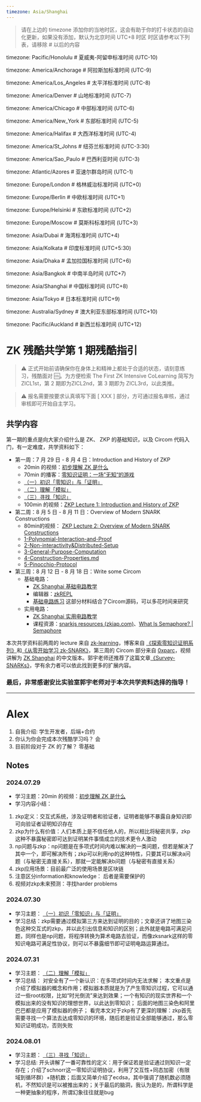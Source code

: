 ```yaml
---
timezone: Asia/Shanghai
---
```


> 请在上边的 timezone 添加你的当地时区，这会有助于你的打卡状态的自动化更新，如果没有添加，默认为北京时间 UTC+8 时区
> 时区请参考以下列表，请移除 # 以后的内容

timezone: Pacific/Honolulu # 夏威夷-阿留申标准时间 (UTC-10)

timezone: America/Anchorage # 阿拉斯加标准时间 (UTC-9)

timezone: America/Los_Angeles # 太平洋标准时间 (UTC-8)

timezone: America/Denver # 山地标准时间 (UTC-7)

timezone: America/Chicago # 中部标准时间 (UTC-6)

timezone: America/New_York # 东部标准时间 (UTC-5)

timezone: America/Halifax # 大西洋标准时间 (UTC-4)

timezone: America/St_Johns # 纽芬兰标准时间 (UTC-3:30)

timezone: America/Sao_Paulo # 巴西利亚时间 (UTC-3)

timezone: Atlantic/Azores # 亚速尔群岛时间 (UTC-1)

timezone: Europe/London # 格林威治标准时间 (UTC+0)

timezone: Europe/Berlin # 中欧标准时间 (UTC+1)

timezone: Europe/Helsinki # 东欧标准时间 (UTC+2)

timezone: Europe/Moscow # 莫斯科标准时间 (UTC+3)

timezone: Asia/Dubai # 海湾标准时间 (UTC+4)

timezone: Asia/Kolkata # 印度标准时间 (UTC+5:30)

timezone: Asia/Dhaka # 孟加拉国标准时间 (UTC+6)

timezone: Asia/Bangkok # 中南半岛时间 (UTC+7)

timezone: Asia/Shanghai # 中国标准时间 (UTC+8)

timezone: Asia/Tokyo # 日本标准时间 (UTC+9)

timezone: Australia/Sydney # 澳大利亚东部标准时间 (UTC+10)

timezone: Pacific/Auckland # 新西兰标准时间 (UTC+12)

# ZK 残酷共学第 1 期残酷指引

> ⚠️ 正式开始前请确保你在身体上和精神上都处于合适的状态，请刻意练习，残酷面对 🆒。为方便检索 The First ZK Intensive CoLearning 简写为 ZICL1st，第 2 期即为ZICL2nd，第 3 期即为 ZICL3rd，以此类推。

> ⚠️ 报名需要按要求认真填写下面 [ XXX ] 部分，方可通过报名审核，通过审核即可开始自主学习。

## 共学内容

第一期的重点是向大家介绍什么是 ZK、 ZKP 的基础知识，以及 Circom 代码入门，有一定难度，共学资料如下：

- 第一周：7 月 29 日 - 8 月 4 日：Introduction and History of ZKP
    - 20min 的视频：[初步理解 ZK 是什么](https://www.youtube.com/watch?v=fOGdb1CTu5c)
    - 70min 的播客：[零知识证明：一场”无知“的游戏](https://www.xiaoyuzhoufm.com/episode/6672a76bb6a8412729e0b103)
    - [（一）初识「零知识」与「证明」](https://learn.z2o-k7e.world/zkp-intro/1/zkp-back.html)
    - [（二）理解「模拟」](https://learn.z2o-k7e.world/zkp-intro/2/zkp-simu.html)
    - [（三）寻找「知识」](https://learn.z2o-k7e.world/zkp-intro/3/zkp-pok.html)
    - 100min 的视频：[ZKP Lecture 1: Introduction and History of ZKP](https://www.youtube.com/watch?v=uchjTIlPzFo)
- 第二周：8 月 5 日 - 8 月 11 日：Overview of Modern SNARK Constructions
    - 80min的视频： [ZKP Lecture 2: Overview of Modern SNARK Constructions](https://www.youtube.com/watch?v=bGEXYpt3sj0)
    - [1-Polynomial-Interaction-and-Proof](https://learn.z2o-k7e.world/zk-snarks/1-Polynomial-Interaction-and-Proof.html)
    - [2-Non-interactivity&Distributed-Setup](https://learn.z2o-k7e.world/zk-snarks/2-Non-interactivity&Distributed-Setup.html)
    - [3-General-Purpose-Computation](https://learn.z2o-k7e.world/zk-snarks/3-General-Purpose-Computation.html)
    - [4-Construction-Properties.md](https://learn.z2o-k7e.world/zk-snarks/4-Construction-Properties.html)
    - [5-Pinocchio-Protocol](https://learn.z2o-k7e.world/zk-snarks/5-Pinocchio-Protocol.html)
- 第三周：8 月 12 日 - 8 月 18 日：Write some Circom
    - 基础电路：
        - [ZK Shanghai 基础电路教学](https://www.youtube.com/watch?v=CTJ1JkYLiyw&ab_channel=SutuLabs)
        - 编辑器：[zkREPL](https://zkrepl.dev/)
        - [基础电路练习](https://github.com/wenjin1997/zkshanghai-workshop/blob/main/lecture2-homework.md) 这部分材料结合了Circom源码，可以多花时间来研究
    - 实用电路：
        - [ZK Shanghai 实用电路教学](https://www.youtube.com/watch?v=smJz5RdY0Nc)
        - 课程资源：[snarkjs resources (zkiap.com)](https://zkiap.com/snarkjs)、[What Is Semaphore? | Semaphore](https://docs.semaphore.pse.dev/)

本次共学资料前两周的 lecture 来自 [zk-learning](https://zk-learning.org/)，博客来自 [《探索零知识证明系列》](https://learn.z2o-k7e.world/zkp-intro/toc.html)和[《从零开始学习 zk-SNARK》](https://learn.z2o-k7e.world/zk-snarks/toc.html)，第三周的 Circom 部分来自 [0xparc](https://zkiap.com/)，视频讲解为 [ZK Shanghai](https://zkshanghai.xyz/) 的中文版本。郭宇老师还推荐了这篇文章[《Survey-SNARKs》](https://www.di.ens.fr/~nitulesc/files/Survey-SNARKs.pdf)，学有余力者可以依此找到更多的扩展内容。

### **最后，非常感谢安比实验室郭宇老师对于本次共学资料选择的指导！**

---

# Alex
1. 自我介绍: 学生开发者，后端+合约
2. 你认为你会完成本次残酷学习吗？ 会
3. 目前阶段对于 ZK 的了解？ 零基础

## Notes

<!-- Content_START -->

### 2024.07.29
- 学习主题：20min 的视频：[初步理解 ZK 是什么](https://www.youtube.com/watch?v=fOGdb1CTu5c)
- 学习内容小结：
1. zkp定义：交互式系统，涉及证明者和验证者，证明者能够不暴露自身知识即可向验证者证明知识存在
2. zkp为什么有价值：人们本质上是不信任他人的，所以相比将秘密共享，zkp这种不暴露秘密即可达到证明某件事情成立的技术更令人激动 
3. np问题与zkp：np问题是在多项式时间内难以解决的一类问题，但若是解决了其中一个，即可解决所有；zkp可以利用np的这种特性，只要其可以解决a问题（与秘密无直接关系），那就一定能解决b问题（与秘密有直接关系） 
4. zkp应用场景：目前最广泛的使用场景是区块链 
5. 注意区分information和knowledge： 后者是需要保护的 
6. 视频对zkp未来预测：寻找harder problems

### 2024.07.30
- 学习主题： [（一）初识「零知识」与「证明」](https://learn.z2o-k7e.world/zkp-intro/1/zkp-back.html)
- 学习总结：zkp需要通过模拟第三方来达到证明的目的；文章还讲了地图三染色这种交互式的zkp，并以此引出信息和知识的区别；此外就是电路可满足问题，同样也是np问题，将程序转换为算术电路去验证，而像zksnark这样的零知识电路可满足性协议，则可以不暴露细节即可证明电路运算通过。

### 2024.07.31
- 学习主题： [（二）理解「模拟」](https://learn.z2o-k7e.world/zkp-intro/2/zkp-simu.html)
- 学习总结：
  对安全有了一个新认识：在多项式时间内无法求解；
  本文重点是介绍了模拟器的概念和作用；模拟器本质就是为了产生零知识过程，它可以通过一些root权限，比如“时光倒流”来达到效果；一个有知识的现实世界和一个模拟出来的没有知识的理想世界，以此达到零知识；
  后面的地图三染色和阿里巴巴都是应用了模拟器的例子；
  看完本文对于zkp有了更深的理解：zkp首先需要寻找一个算法去达成零知识的环境，随后若是验证全部能够通过，那么零知识证明成功，否则失败

### 2024.08.01
- 学习主题：  [（三）寻找「知识」](https://learn.z2o-k7e.world/zkp-intro/3/zkp-pok.html)
- 学习总结:  开头讲解了一番可靠性的定义：用于保证若是验证通过则知识一定存在；介绍了schnorr这一零知识证明协议，利用了交互性+同态加密（有限域到循环群）+随机数；后面又简单介绍了ecdsa，其中强调了随机数必须随机，不然知识是可以被推出来的；关于最后的脑洞，我认为是的，所谓科学是一种更抽象的程序，所谓幻象往往就是bug
<!-- Content_END -->
